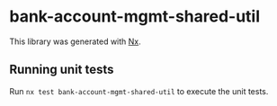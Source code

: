 # bank-account-mgmt-shared-util

This library was generated with [Nx](https://nx.dev).

## Running unit tests

Run `nx test bank-account-mgmt-shared-util` to execute the unit tests.
